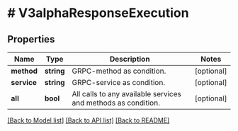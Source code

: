 # # V3alphaResponseExecution

## Properties

Name | Type | Description | Notes
------------ | ------------- | ------------- | -------------
**method** | **string** | GRPC-method as condition. | [optional]
**service** | **string** | GRPC-service as condition. | [optional]
**all** | **bool** | All calls to any available services and methods as condition. | [optional]

[[Back to Model list]](../../README.md#models) [[Back to API list]](../../README.md#endpoints) [[Back to README]](../../README.md)

